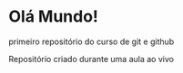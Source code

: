 # Olá Mundo!
 primeiro repositório do curso de git e github

 Repositório criado durante uma aula ao vivo

